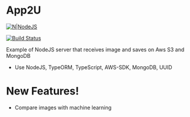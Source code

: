 # App2U

[![N|NodeJS](https://img.icons8.com/color/48/000000/nodejs.png)](https://nodesource.com/products/nsolid)

[![Build Status](https://travis-ci.org/joemccann/dillinger.svg?branch=master)](https://travis-ci.org/joemccann/dillinger)

Example of NodeJS server that receives image and saves on Aws S3 and MongoDB

  - Use NodeJS, TypeORM, TypeScript, AWS-SDK, MongoDB, UUID

# New Features!

  - Compare images with machine learning

